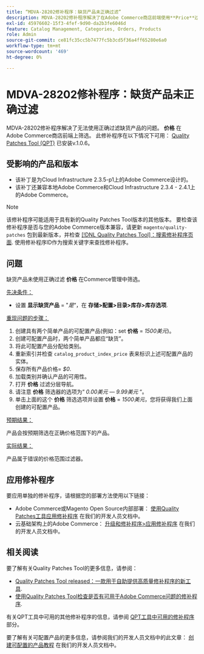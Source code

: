 ```yaml
---
title: “MDVA-28202修补程序：缺货产品未正确过滤”
description: MDVA-28202修补程序解决了在Adobe Commerce商店前端使用**Price**过滤器未正确过滤缺货产品的问题。 安装[Quality Patches Tool (QPT)](https://devdocs.magento.com/guides/v2.4/comp-mgr/patching.html#mqp) v.1.0.6后，即可使用此修补程序。
exl-id: 45976602-15f3-4fef-9d90-da2b3fe6046d
feature: Catalog Management, Categories, Orders, Products
role: Admin
source-git-commit: ce81fc35cc5b7477fc5b3cd5f36a4ff65280e6a0
workflow-type: tm+mt
source-wordcount: '469'
ht-degree: 0%

---
```


# MDVA-28202修补程序：缺货产品未正确过滤

MDVA-28202修补程序解决了无法使用正确过滤缺货产品的问题。 **价格** 在Adobe Commerce商店前端上筛选。 此修补程序在以下情况下可用： [Quality Patches Tool (QPT)](https://devdocs.magento.com/guides/v2.4/comp-mgr/patching.html#mqp) 已安装v.1.0.6。

## 受影响的产品和版本

* 该补丁是为Cloud Infrastructure 2.3.5-p1上的Adobe Commerce设计的。
* 该补丁还兼容本地Adobe Commerce和Cloud Infrastructure 2.3.4 - 2.4.1上的Adobe Commerce。

>[!NOTE]
>
>该修补程序可能适用于具有新的Quality Patches Tool版本的其他版本。 要检查该修补程序是否与您的Adobe Commerce版本兼容，请更新 `magento/quality-patches` 包到最新版本，并检查 [[!DNL Quality Patches Tool]：搜索修补程序页面](https://devdocs.magento.com/quality-patches/tool.html#patch-grid). 使用修补程序ID作为搜索关键字来查找修补程序。

## 问题

缺货产品未使用正确过滤 **价格** 在Commerce管理中筛选。

<u>先决条件：</u>

* 设置 **显示缺货产品** = &quot;*是*“，在 **存储>配置>目录>库存>库存选项**.

<u>重现问题的步骤：</u>

1. 创建具有两个简单产品的可配置产品(例如：set **价格** = *1500美元*)。
1. 创建可配置产品时，两个简单产品都应“缺货”。
1. 将此可配置产品分配给类别。
1. 重新索引并检查 `catalog_product_index_price` 表来标识上述可配置产品的实体。
1. 保存所有产品价格= *$0*.
1. 加载类别并确认产品的可用性。
1. 打开 **价格** 过滤分层导航。
1. 请注意 **价格** 筛选器的选项为“ *0.00美元 — 9.99美元* “。
1. 单击上面的这个 **价格** 筛选选项并设置 **价格** = *1500美元*，您将获得我们上面创建的可配置产品。

<u>预期结果：</u>

产品会按预期筛选在正确价格范围下的产品。

<u>实际结果：</u>

产品属于错误的价格范围过滤器。

## 应用修补程序

要应用单独的修补程序，请根据您的部署方法使用以下链接：

* Adobe Commerce或Magento Open Source内部部署： [使用Quality Patches工具应用修补程序](https://devdocs.magento.com/guides/v2.4/comp-mgr/patching/mqp.html) 在我们的开发人员文档中。
* 云基础架构上的Adobe Commerce： [升级和修补程序>应用修补程序](https://devdocs.magento.com/cloud/project/project-patch.html) 在我们的开发人员文档中。

## 相关阅读

要了解有关Quality Patches Tool的更多信息，请参阅：

* [Quality Patches Tool released：一款用于自助提供高质量修补程序的新工具](/help/announcements/adobe-commerce-announcements/magento-quality-patches-released-new-tool-to-self-serve-quality-patches.md).
* [使用Quality Patches Tool检查是否有可用于Adobe Commerce问题的修补程序](/help/support-tools/patches-available-in-qpt-tool/check-patch-for-magento-issue-with-magento-quality-patches.md).

有关QPT工具中可用的其他修补程序的信息，请参阅 [QPT工具中可用的修补程序](https://support.magento.com/hc/en-us/sections/360010506631-Patches-available-in-QPT-tool-) 部分。

要了解有关可配置产品的更多信息，请参阅我们的开发人员文档中的此文章： [创建可配置的产品教程](https://devdocs.magento.com/guides/v2.4/rest/tutorials/configurable-product/config-product-intro.html) 在我们的开发人员文档中。
